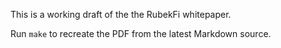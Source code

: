 This is a working draft of the the RubekFi whitepaper.

Run `make` to recreate the PDF from the latest Markdown source.
